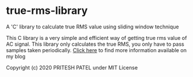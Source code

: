 # true-rms-library
A 'C' library to calculate true RMS value using sliding window technique

This C library is a very simple and efficient way of getting true rms value of AC signal. This library only calculates the true RMS, you only have to pass samples taken periodically.
[Click here](https://www.blog.pritesh9.com/2020/03/c-library-for-true-rms-using-sliding.html) to find more information available on my blog


Copyright (c) 2020 PRITESH PATEL under MIT License
